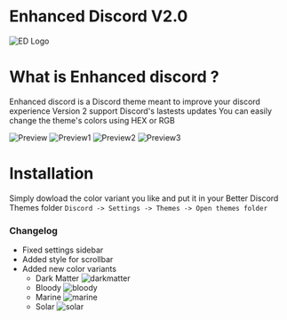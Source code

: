# Enhanced Discord V2.0
![ED Logo](https://image.ibb.co/jOJch8/ed_logo.png)

# What is Enhanced discord ?
Enhanced discord is a Discord theme meant to improve your discord experience
Version 2 support Discord's lastests updates
You can easily change the theme's colors using HEX or RGB

![Preview](https://i.imgur.com/H2DXbDA.png)
![Preview1](https://preview.ibb.co/fcQCFT/comparaison1.jpg)
![Preview2](https://preview.ibb.co/cV2g9o/comparaison2.jpg)
![Preview3](https://preview.ibb.co/eeng9o/comparaison3.jpg)

# Installation
Simply dowload the color variant you like and put it in your Better Discord Themes folder
`Discord -> Settings -> Themes -> Open themes folder`


### Changelog

* Fixed settings sidebar
* Added style for scrollbar
* Added new color variants
  * Dark Matter
  ![darkmatter](https://preview.ibb.co/mcmuvT/darkmatter.jpg)
  * Bloody
  ![bloody](https://preview.ibb.co/c8fb9o/bloody.jpg)
  * Marine
  ![marine](https://preview.ibb.co/jNv9Uo/marine.jpg)
  * Solar
  ![solar](https://preview.ibb.co/cAyUUo/solar.jpg)
